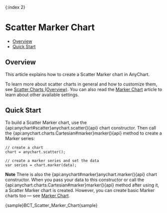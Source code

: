{:index 2}
# Scatter Marker Chart

* [Overview](#overview)
* [Quick Start](#quick_start)

## Overview

This article explains how to create a Scatter Marker chart in AnyChart.

To learn more about scatter charts in general and how to customize them, see [Scatter Charts (Overview)](Overview). You can also read the [Marker Chart](../Marker_Chart) article to learn about other available settings.

## Quick Start

To build a Scatter Marker chart, use the {api:anychart#scatter}anychart.scatter(){api} chart constructor. Then call the {api:anychart.charts.Cartesian#marker}marker(){api} method to create a Marker series:

```
// create a chart
chart = anychart.scatter();

// create a marker series and set the data
var series = chart.marker(data);
```

**Note** There is also the {api:anychart#marker}anychart.marker(){api} chart constructor. When you pass your data to this constructor or call the {api:anychart.charts.Cartesian#marker}marker(){api} method after using it, a Scatter Marker chart is created. However, you can create basic Marker charts too — see [Marker Chart](../Marker_Chart).

{sample}BCT\_Scatter\_Marker\_Chart{sample}